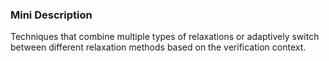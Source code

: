 ### Mini Description

Techniques that combine multiple types of relaxations or adaptively switch between different relaxation methods based on the verification context.
